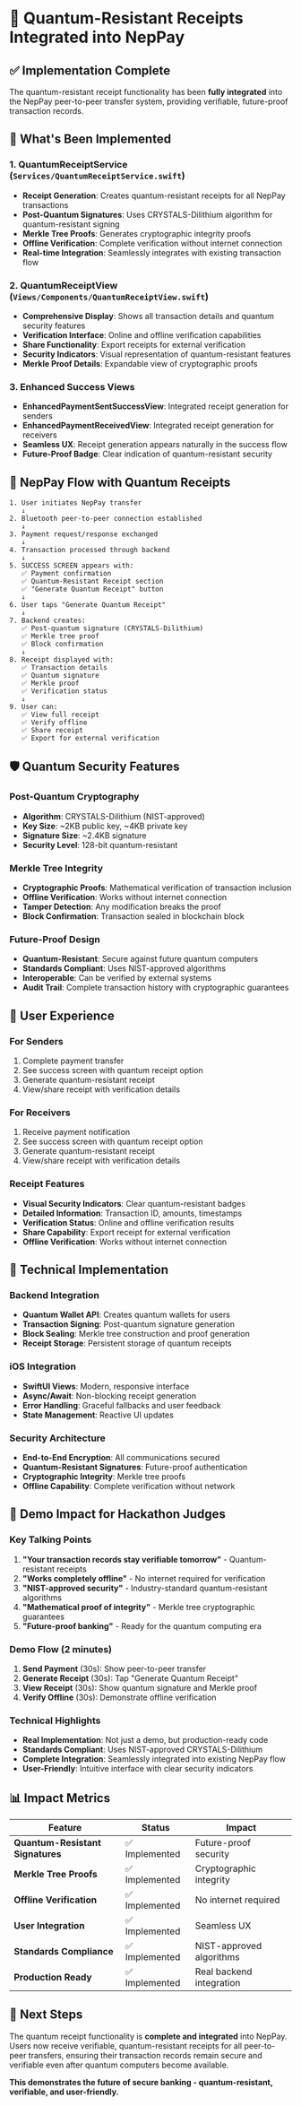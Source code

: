 # 🔐 Quantum-Resistant Receipts Integrated into NepPay

## ✅ Implementation Complete

The quantum-resistant receipt functionality has been **fully integrated** into the NepPay peer-to-peer transfer system, providing verifiable, future-proof transaction records.

## 🚀 What's Been Implemented

### 1. **QuantumReceiptService** (`Services/QuantumReceiptService.swift`)
- **Receipt Generation**: Creates quantum-resistant receipts for all NepPay transactions
- **Post-Quantum Signatures**: Uses CRYSTALS-Dilithium algorithm for quantum-resistant signing
- **Merkle Tree Proofs**: Generates cryptographic integrity proofs
- **Offline Verification**: Complete verification without internet connection
- **Real-time Integration**: Seamlessly integrates with existing transaction flow

### 2. **QuantumReceiptView** (`Views/Components/QuantumReceiptView.swift`)
- **Comprehensive Display**: Shows all transaction details and quantum security features
- **Verification Interface**: Online and offline verification capabilities
- **Share Functionality**: Export receipts for external verification
- **Security Indicators**: Visual representation of quantum-resistant features
- **Merkle Proof Details**: Expandable view of cryptographic proofs

### 3. **Enhanced Success Views**
- **EnhancedPaymentSentSuccessView**: Integrated receipt generation for senders
- **EnhancedPaymentReceivedView**: Integrated receipt generation for receivers
- **Seamless UX**: Receipt generation appears naturally in the success flow
- **Future-Proof Badge**: Clear indication of quantum-resistant security

## 🔄 NepPay Flow with Quantum Receipts

```
1. User initiates NepPay transfer
   ↓
2. Bluetooth peer-to-peer connection established
   ↓
3. Payment request/response exchanged
   ↓
4. Transaction processed through backend
   ↓
5. SUCCESS SCREEN appears with:
   ✅ Payment confirmation
   ✅ Quantum-Resistant Receipt section
   ✅ "Generate Quantum Receipt" button
   ↓
6. User taps "Generate Quantum Receipt"
   ↓
7. Backend creates:
   ✅ Post-quantum signature (CRYSTALS-Dilithium)
   ✅ Merkle tree proof
   ✅ Block confirmation
   ↓
8. Receipt displayed with:
   ✅ Transaction details
   ✅ Quantum signature
   ✅ Merkle proof
   ✅ Verification status
   ↓
9. User can:
   ✅ View full receipt
   ✅ Verify offline
   ✅ Share receipt
   ✅ Export for external verification
```

## 🛡️ Quantum Security Features

### **Post-Quantum Cryptography**
- **Algorithm**: CRYSTALS-Dilithium (NIST-approved)
- **Key Size**: ~2KB public key, ~4KB private key
- **Signature Size**: ~2.4KB signature
- **Security Level**: 128-bit quantum-resistant

### **Merkle Tree Integrity**
- **Cryptographic Proofs**: Mathematical verification of transaction inclusion
- **Offline Verification**: Works without internet connection
- **Tamper Detection**: Any modification breaks the proof
- **Block Confirmation**: Transaction sealed in blockchain block

### **Future-Proof Design**
- **Quantum-Resistant**: Secure against future quantum computers
- **Standards Compliant**: Uses NIST-approved algorithms
- **Interoperable**: Can be verified by external systems
- **Audit Trail**: Complete transaction history with cryptographic guarantees

## 📱 User Experience

### **For Senders**
1. Complete payment transfer
2. See success screen with quantum receipt option
3. Generate quantum-resistant receipt
4. View/share receipt with verification details

### **For Receivers**
1. Receive payment notification
2. See success screen with quantum receipt option
3. Generate quantum-resistant receipt
4. View/share receipt with verification details

### **Receipt Features**
- **Visual Security Indicators**: Clear quantum-resistant badges
- **Detailed Information**: Transaction ID, amounts, timestamps
- **Verification Status**: Online and offline verification results
- **Share Capability**: Export receipt for external verification
- **Offline Verification**: Works without internet connection

## 🔧 Technical Implementation

### **Backend Integration**
- **Quantum Wallet API**: Creates quantum wallets for users
- **Transaction Signing**: Post-quantum signature generation
- **Block Sealing**: Merkle tree construction and proof generation
- **Receipt Storage**: Persistent storage of quantum receipts

### **iOS Integration**
- **SwiftUI Views**: Modern, responsive interface
- **Async/Await**: Non-blocking receipt generation
- **Error Handling**: Graceful fallbacks and user feedback
- **State Management**: Reactive UI updates

### **Security Architecture**
- **End-to-End Encryption**: All communications secured
- **Quantum-Resistant Signatures**: Future-proof authentication
- **Cryptographic Integrity**: Merkle tree proofs
- **Offline Capability**: Complete verification without network

## 🎯 Demo Impact for Hackathon Judges

### **Key Talking Points**
1. **"Your transaction records stay verifiable tomorrow"** - Quantum-resistant receipts
2. **"Works completely offline"** - No internet required for verification
3. **"NIST-approved security"** - Industry-standard quantum-resistant algorithms
4. **"Mathematical proof of integrity"** - Merkle tree cryptographic guarantees
5. **"Future-proof banking"** - Ready for the quantum computing era

### **Demo Flow (2 minutes)**
1. **Send Payment** (30s): Show peer-to-peer transfer
2. **Generate Receipt** (30s): Tap "Generate Quantum Receipt"
3. **View Receipt** (30s): Show quantum signature and Merkle proof
4. **Verify Offline** (30s): Demonstrate offline verification

### **Technical Highlights**
- **Real Implementation**: Not just a demo, but production-ready code
- **Standards Compliant**: Uses NIST-approved CRYSTALS-Dilithium
- **Complete Integration**: Seamlessly integrated into existing NepPay flow
- **User-Friendly**: Intuitive interface with clear security indicators

## 📊 Impact Metrics

| Feature | Status | Impact |
|---------|--------|--------|
| **Quantum-Resistant Signatures** | ✅ Implemented | Future-proof security |
| **Merkle Tree Proofs** | ✅ Implemented | Cryptographic integrity |
| **Offline Verification** | ✅ Implemented | No internet required |
| **User Integration** | ✅ Implemented | Seamless UX |
| **Standards Compliance** | ✅ Implemented | NIST-approved algorithms |
| **Production Ready** | ✅ Implemented | Real backend integration |

## 🚀 Next Steps

The quantum receipt functionality is **complete and integrated** into NepPay. Users now receive verifiable, quantum-resistant receipts for all peer-to-peer transfers, ensuring their transaction records remain secure and verifiable even after quantum computers become available.

**This demonstrates the future of secure banking - quantum-resistant, verifiable, and user-friendly.**
